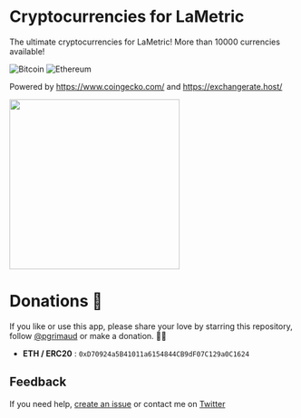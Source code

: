 # Cryptocurrencies for LaMetric

The ultimate cryptocurrencies for LaMetric! More than 10000 currencies available!

![Bitcoin](https://raw.githubusercontent.com/pgrimaud/lametric-cryptocurrencies/master/images/btc.gif)
![Ethereum](https://raw.githubusercontent.com/pgrimaud/lametric-cryptocurrencies/master/images/eth.gif)

Powered by https://www.coingecko.com/ and https://exchangerate.host/


<img src="https://user-images.githubusercontent.com/1866496/208918937-b85eaf62-2ae0-4c4b-b262-6f141545f8ee.png" width="300">


# Donations 🙏

If you like or use this app, please share your love by starring this repository, follow [@pgrimaud](https://github.com/pgrimaud) or make a donation. 🙏💓

- **ETH / ERC20** : `0xD70924a5B41011a6154844CB9dF07C129a0C1624`


## Feedback

If you need help, [create an issue](https://github.com/pgrimaud/lametric-cryptocurrencies/issues) or contact me on [Twitter](http://twitter.com/pgrimaud_)

